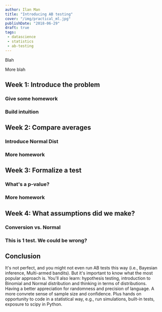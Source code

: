 ```yaml
---
author: Ilan Man
title: "Introducing AB testing"
cover: "/img/practical_ml.jpg"
publishDate: "2018-06-29"
draft: true
tags:
 - datascience
 - statistics
 - ab-testing
---
```


Blah

<!--more-->

More blah


## Week 1: Introduce the problem

### Give some homework

### Build intuition

## Week 2: Compare averages

### Introduce Normal Dist

### More homework

## Week 3: Formalize a test

### What's a p-value?

### More homework

## Week 4: What assumptions did we make?

### Conversion vs. Normal

### This is 1 test. We could be wrong?

## Conclusion

It's not perfect, and you might not even run AB tests this way (i.e., Bayesian inference, Multi-armed bandits). But it's important to know what the most popular approach is. You'll also learn: hypothesis testing, introduction to Binomial and Normal distribution and thinking in terms of distributions. Having a better appreciation for randomness and precision of language. A more convrete sense of sample size and confidence. Plus hands on opportunity to code in a statistical way, e.g., run
simulations, built-in tests, exposure to scipy in Python.





